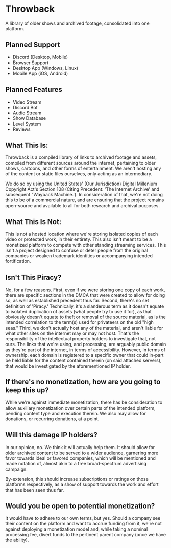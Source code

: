 # Throwback
A library of older shows and archived footage, consolidated into one platform.

## Planned Support
* Discord (Desktop, Mobile)
* Browser Support
* Desktop App (Windows, Linux)
* Mobile App (iOS, Android)

## Planned Features
* Video Stream
* Discord Bot
* Audio Stream
* Show Database
* Level System
* Reviews

## What This Is:
Throwback is a compiled library of links to archived footage and assets, compiled from different sources around the internet, pertaining to older shows, cartoons, and other forms of entertainment. We aren't hosting any of the content or static files ourselves, only acting as an intermediary.

We do so by using the United States' (Our Jurisdiction) Digital Millenium Copyright Act's Section 108 (Citing Precedent: 'The Internet Archive' and subsequent "Wayback Machine.'). In consideration of that, we're not doing this to be of a commercial nature, and are ensuring that the project remains open-source and available to all for both research and archival purposes.

## What This Is Not:
This is not a hosted location where we're storing isolated copies of each video or protected work, in their entirety. This also isn't meant to be a monetized platform to compete with other standing streaming services. This isn't a project designed to confuse or deter people from the original companies or weaken trademark identities or accompanying intended fortification.

## Isn't This Piracy?
No, for a few reasons. First, even if we were storing one copy of each work, there are specific sections in the DMCA that were created to allow for doing so, as well as established precedent thus far. Second, there's no set definition of 'Piracy.' Technically, it's a slanderous term as it doesn't equate to isolated duplication of assets (what people try to use it for), as that obviously doesn't equate to theft or removal of the source material, as is the intended correlation to the term(s) used for privateers on the old "high seas." Third, we don't actually host any of the material, and aren't liable for what other sites on the internet may or may not host. That's the responsibility of the intellectual property holders to investigate that, not ours. The links that we're using, and processing, are arguably public domain as they're part of the internet, in terms of accessibility. However, in terms of ownership, each domain is registered to a specific owner that could in-part be held liable for the content contained therein (on said attached servers), that would be investigated by the aforementioned IP holder.

## If there's no monetization, how are you going to keep this up?
While we're against immediate monetization, there has be consideration to allow auxiliary monetization over certain parts of the intended platform, pending content type and execution therein. We also may allow for donations, or recurring donations, at a point.

## Will this damage IP holders?
In our opinion, no. We think it will actually help them. It should allow for older archived content to be served to a wider audience, garnering more favor towards ideal or favored companies, which will be mentioned and made notation of, almost akin to a free broad-spectrum advertising campaign.

By-extension, this should increase subscriptions or ratings on those platforms respectively, as a show of support towards the work and effort that has been seen thus far.

## Would you be open to potential monetization?
It would have to adhere to our own terms, but yes. Should a company see their content on the platform and want to accrue funding from it, we're not against deploying a monetization model and, while taking a nominal processing fee, divert funds to the pertinent parent company (once we have the ability).
